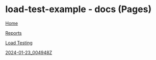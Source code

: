 # load-test-example - docs (Pages)

[Home](https://mdonahue-godaddy.github.io/k6-web-dashboard-example/)

[Reports](https://mdonahue-godaddy.github.io/k6-web-dashboard-example/reports/)

[Load Testing](https://mdonahue-godaddy.github.io/k6-web-dashboard-example/reports/load-testing/)

[2024-01-23_004948Z](/reports/load-testing/2024-01-23_004948Z/index.html)

